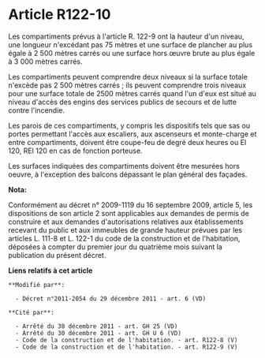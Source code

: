 # Article R122-10

Les compartiments prévus à l'article R. 122-9 ont la hauteur d'un niveau, une longueur n'excédant pas 75 mètres et une
surface de plancher au plus égale à 2 500 mètres carrés ou une surface hors œuvre brute au plus égale à 3 000 mètres carrés. 

Les compartiments peuvent comprendre deux niveaux si la surface totale n'excède pas 2 500 mètres carrés ; ils peuvent
comprendre trois niveaux pour une surface totale de 2500 mètres carrés quand l'un d'eux est situé au niveau d'accès des
engins des services publics de secours et de lutte contre l'incendie. 

Les parois de ces compartiments, y compris les dispositifs tels que sas ou portes permettant l'accès aux escaliers, aux
ascenseurs et monte-charge et entre compartiments, doivent être coupe-feu de degré deux heures ou EI 120, REI 120 en cas de
fonction porteuse. 

Les surfaces indiquées des compartiments doivent être mesurées hors oeuvre, à l'exception des balcons dépassant le plan
général des façades.

**Nota:**

Conformément au décret n° 2009-1119 du 16 septembre 2009, article 5, les dispositions de son article 2 sont applicables aux
demandes de permis de construire et aux demandes d'autorisations relatives aux établissements recevant du public et aux
immeubles de grande hauteur prévues par les articles L. 111-8 et L. 122-1 du code de la construction et de l'habitation,
déposées à compter du premier jour du quatrième mois suivant la publication du présent décret.

**Liens relatifs à cet article**

	**Modifié par**:

	  - Décret n°2011-2054 du 29 décembre 2011 - art. 6 (VD)

	**Cité par**:

	  - Arrêté du 30 décembre 2011 - art. GH 25 (VD)
	  - Arrêté du 30 décembre 2011 - art. GH U 6 (VD)
	  - Code de la construction et de l'habitation. - art. R122-8 (V)
	  - Code de la construction et de l'habitation. - art. R122-9 (V)
